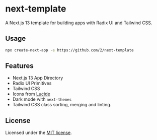 # next-template

A Next.js 13 template for building apps with Radix UI and Tailwind CSS.

## Usage

```bash
npx create-next-app -e https://github.com/2/next-template
```

## Features

- Next.js 13 App Directory
- Radix UI Primitives
- Tailwind CSS
- Icons from [Lucide](https://lucide.dev)
- Dark mode with `next-themes`
- Tailwind CSS class sorting, merging and linting.

## License

Licensed under the [MIT license](https://github.com/2/ui/blob/main/LICENSE.md).
